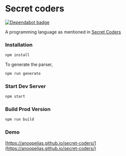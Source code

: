 # Secret coders

[![Dependabot badge](https://flat.badgen.net/dependabot/wbkd/webpack-starter?icon=dependabot)](https://dependabot.com/)

A programming language as mentioned in [Secret Coders](http://www.secret-coders.com/)

### Installation

```sh
npm install
```

To generate the parser,
```sh
npm run generate
```


### Start Dev Server

```sh
npm start
```

### Build Prod Version

```sh
npm run build
```

### Demo

[https://anoopelias.github.io/secret-coders/](https://anoopelias.github.io/secret-coders/)


